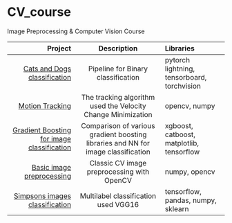 # CV_course
Image Preprocessing &amp; Computer Vision Course

| Project | Description | Libraries|
|----:|:----:|:----------|
| [Cats and Dogs classification](https://github.com/tintubiel/CV_course/blob/main/binary_classification_lightning.ipynb)| Pipeline for Binary classification| pytorch lightning, tensorboard, torchvision |
| [Motion Tracking](https://github.com/tintubiel/CV_course/tree/main/tracking) | The tracking algorithm used the Velocity Change Minimization| opencv, numpy |
| [Gradient Boosting for image classification](https://github.com/tintubiel/CV_course/blob/main/GB_vs_NN.ipynb) | Сomparison of various gradient boosting libraries and NN for image classification| xgboost, catboost, matplotlib, tensorflow |
| [Basic image preprocessing](https://github.com/tintubiel/CV_course/blob/main/Image_preprocessing.ipynb)| Classic CV image preprocessing with OpenCV| numpy, opencv|
| [Simpsons images classification](https://github.com/tintubiel/CV_course/blob/main/transfer_learning_classification.ipynb) | Multilabel classification used VGG16 | tensorflow, pandas, numpy, sklearn |


